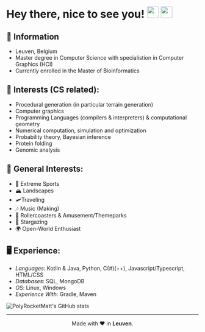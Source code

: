 <h1> Hey there, nice to see you! <img src="https://emojis.slackmojis.com/emojis/images/1588108737/8790/fb-pride.png?1588108737" width="30"/> <img src="https://emojis.slackmojis.com/emojis/images/1531849430/4246/blob-sunglasses.gif?1531849430" width="30"/></h1>

## 📖 **Information**
- Leuven, Belgium
- Master degree in Computer Science with specialistion in Computer Graphics (HCI)
- Currently enrolled in the Master of Bioinformatics

## 👀 **Interests (CS related)**:

- Procedural generation (in particular terrain generation)
- Computer graphics
- Programming Languages (compilers & interpreters) & computational geometry
- Numerical computation, simulation and optimization
- Probability theory, Bayesian inference
- Protein folding
- Genomic analysis

## 🧗 **General Interests**:

- 🧗 Extreme Sports
- 🏔️ Landscapes
- 🛩️Traveling
- 🎶 Music (Making)
- 🎢 Rollercoasters & Amusement/Themeparks
- 🌌 Stargazing
- 🌍 Open-World Enthusiast

## 🖥️ **Experience**:

- *Languages*: Kotlin & Java, Python, C(#)(++), Javascript/Typescript, HTML/CSS
- *Databases*: SQL, MongoDB
- *OS*: Linux, Windows
- *Experience With*: Gradle, Maven

![PolyRocketMatt's GitHub stats](https://github-readme-stats.vercel.app/api?username=PolyRocketMatt&theme=vue&show_icons=true)

---

<p align="center">
    Made with ❤️ in <b>Leuven</b>.
</p>
